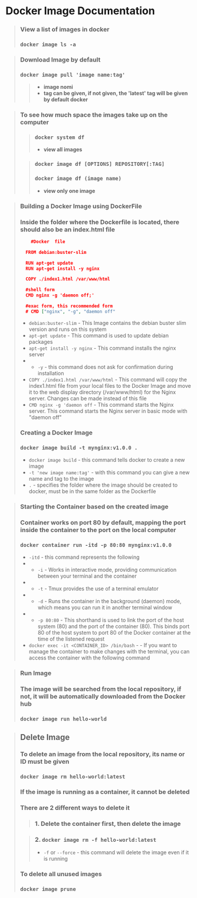 # Docker Image Documentation

> ### **View a list of images in docker**
>
> ### `docker image ls -a`


> ### **Download Image by default**
>
> ### `docker image pull 'image name:tag'`
>
> > - **image nomi**
> > - **tag can be given, if not given, the 'latest' tag will be given by default docker**


> ### To see how much space the images take up on the computer
>
> > ### `docker system df`
> > -   **view all images** 
>
> > ### `docker image df [OPTIONS] REPOSITORY[:TAG]`
> > ### `docker image df (image name)`
> > - **view only one image**


> ### Building a Docker Image using DockerFile
>
> ### Inside the folder where the Dockerfile is located, there should also be an index.html file
>
> ```json
>     #Docker  file
>
>	FROM debian:buster-slim
>
>	RUN apt-get update
>	RUN apt-get install -y nginx
>
>	COPY ./index1.html /var/www/html
>
>	#shell form
>	CMD nginx -g 'daemon off;'
>
>	#exac form, this recommended form  
>	# CMD ["nginx", "-g", "daemon off"
> ``` 
> - `debian:buster-slim` - This Image contains the debian buster slim version and runs on this system
> - `apt-get update` - This command is used to update debian packages
> - `apt-get install -y nginx` - This command installs the nginx server
> - - `-y` - this command does not ask for confirmation during installation
> - `COPY ./index1.html /var/www/html` - This command will copy the index1.html file from your local files to the Docker Image and move it to the web display directory (/var/www/html) for the Nginx server. Changes can be made instead of this file
> - `CMD nginx -g 'daemon off` - This command starts the Nginx server. This command starts the Nginx server in basic mode with "daemon off"
>
> ### Creating a Docker Image
> ### `docker image build -t mynginx:v1.0.0 .`
>   - `docker image build` - this command tells docker to create a new image
>   - `-t 'new image name:tag'` - with this command you can give a new name and tag to the image
>   - `.` - specifies the folder where the image should be created to docker, must be in the same folder as the Dockerfile

> ### Starting the Container based on the created image
>
> ### Container works on port 80 by default, mapping the port inside the container to the port on the local computer
>
> ### `docker container run -itd -p 80:80 mynginx:v1.0.0`
>   - `-itd` - this command represents the following
>   - - `-i` - Works in interactive mode, providing communication between your terminal and the container
>   - - `-t` - Tmux provides the use of a terminal emulator
>   - - `-d` - Runs the container in the background (daemon) mode, which means you can run it in another terminal window
>   - - `-p 80:80` - This shorthand is used to link the port of the host system (80) and the port of the container (80). This binds port 80 of the host system to port 80 of the Docker container at the time of the listened request
> - `docker exec -it <CONTAINER_ID> /bin/bash` - - If you want to manage the container to make changes with the terminal, you can access the container with the following command



> ### Run Image
> ### The image will be searched from the local repository, if not, it will be automatically downloaded from the Docker hub
>
> ### `docker image run hello-world` 


> ## Delete Image
>
> ### To delete an image from the local repository, its name or ID must be given
> ### `docker image rm hello-world:latest` 
> ### If the image is running as a container, it cannot be deleted
> ### There are 2 different ways to delete it
> > ### 1. Delete the container first, then delete the image
>
> > ### 2. `docker image rm -f hello-world:latest`
> > - `-f` or `--force` - this command will delete the image even if it is running
>
> ### To delete all unused images
>
> ### `docker image prune`